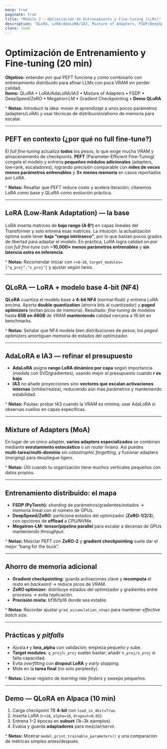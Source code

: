 ```yaml
---
marp: true
paginate: true
title: "Módulo 2 — Optimización de Entrenamiento y Fine‑tuning (LLMs)"
description: "QLoRA, LoRA/AdaLoRA/IA3, Mixture of Adapters, FSDP/DeepSpeed/Megatron‑LM, Gradient Checkpointing y ZeRO. Demo con QLoRA."
class: lead
---
```


# Optimización de Entrenamiento y Fine‑tuning (20 min)

**Objetivo:** entender *por qué* PEFT funciona y *cómo* combinarlo con entrenamiento distribuido para afinar LLMs con poca VRAM sin perder calidad.  
**Ítems:** QLoRA • LoRA/AdaLoRA/IA3 • Mixture of Adapters • FSDP • DeepSpeed/ZeRO • Megatron‑LM • Gradient Checkpointing • **Demo QLoRA**

^ **Notas:** Introducir la idea: mover el aprendizaje a unos pocos parámetros (adapters/LoRA) y usar técnicas de distribución/ahorro de memoria para escalar.

---

## PEFT en contexto (¿por qué no full fine‑tune?)

El *full fine‑tuning* actualiza **todos** los pesos, lo que exige mucha VRAM y almacenamiento de checkpoints. **PEFT** (Parameter‑Efficient Fine‑Tuning) congela el modelo y entrena **pequeños módulos adicionales** (adapters, low‑rank, escaladores), logrando precisión comparable con **miles de veces menos parámetros entrenables** y **3× menos memoria** en casos reportados por LoRA.  

^ **Notas:** Resaltar que PEFT reduce costo y acelera iteración; citaremos LoRA como base y QLoRA como evolución práctica.

---

## LoRA (Low‑Rank Adaptation) — la base

LoRA inserta matrices de **bajo rango (A·Bᵀ)** en capas lineales del Transformer y solo entrena esas matrices. La intuición: la actualización óptima suele tener **baja “rango intrínseco”**, por lo que bastan pocos grados de libertad para adaptar el modelo. En práctica, LoRA logra calidad *on‑par* con *full fine‑tune* con **~10,000× menos parámetros entrenables** y **sin latencia extra en inferencia**.

^ **Notas:** Recomendar iniciar con `r=8–16`, `target_modules=["q_proj","v_proj"]` y ajustar según tarea.

---

## QLoRA — LoRA + modelo base 4‑bit (NF4)

**QLoRA** cuantiza el modelo base a **4‑bit NF4** (normal‑float) y entrena LoRA encima. Aporta **double quantization** (ahorra bits al cuantizador) y **paged optimizers** (evitan picos de memoria). Resultado: *fine‑tuning* de modelos hasta **65B en 48GB** de VRAM **manteniendo** calidad cercana a 16‑bit en benchmarks.

^ **Notas:** Señalar que NF4 modela bien distribuciones de pesos; los *paged optimizers* amortiguan memoria de estados del optimizador.

---

## AdaLoRA e IA3 — refinar el presupuesto

- **AdaLoRA** asigna **rango LoRA dinámico por capa** según importancia (medida con SVD/gradientes), usando mejor el presupuesto cuando **r es bajo**.  
- **IA3** no añade proyecciones sino **vectores que escalan activaciones internas** (inhibe/realza), reduciendo aún más parámetros y manteniendo estabilidad.

^ **Notas:** Pautas: probar IA3 cuando la VRAM es mínima; usar AdaLoRA si observas cuellos en capas específicas.

---

## Mixture of Adapters (MoA)

En lugar de un único adapter, **varios adapters especializados** se combinan mediante **enrutamiento estocástico** o un *router* liviano. Así puedes **multi‑tarea/multi‑dominio** sin *catastrophic forgetting*, y fusionar adapters (*merging*) para despliegue ligero.

^ **Notas:** Útil cuando tu organización tiene muchos verticales pequeños con datos propios.

---

## Entrenamiento distribuido: el mapa

- **FSDP (PyTorch):** *sharding* de parámetros/gradientes/estados → memoria lineal con el número de GPUs.  
- **DeepSpeed/ZeRO:** particiona estados del optimizador (**ZeRO‑1/2/3**), con opciones de **offload** a CPU/NVMe.  
- **Megatron‑LM:** **tensor/pipeline parallel** para escalar a decenas de GPUs manteniendo *throughput*.

^ **Notas:** Mezclar PEFT con **ZeRO‑2** y **gradient checkpointing** suele dar el mejor “bang for the buck”.

---

## Ahorro de memoria adicional

- **Gradient checkpointing:** guarda activaciones clave y **recomputa** el resto en *backward* → reduce picos de VRAM.  
- **ZeRO optimizer:** distribuye estados del optimizador y gradientes entre procesos → evita replicación.  
- **Precisión mixta:** bf16/fp16 donde sea estable.

^ **Notas:** Recordar ajustar `grad_accumulation_steps` para mantener *effective batch size*.

---

## Prácticas y *pitfalls*

- Ajusta **r** y **lora_alpha** con validación; empieza pequeño y sube.  
- **Target modules**: `q_proj`/`v_proj` suelen bastar; añadir `k_proj/o_proj` si falta capacidad.  
- Evita *overfitting* con **dropout LoRA** y *early stopping*.  
- Mide en la **tarea final** (no solo perplexity).

^ **Notas:** Llevar registro de *learning rate finders* y *sweeps* pequeños.

---

## Demo — QLoRA en Alpaca (10 min)

1) Carga checkpoint 7B **4‑bit** con `load_in_4bit=True`.  
2) Inserta LoRA (`r=16`, `alpha=16`, `dropout=0.05`).  
3) Entrena 1–2 épocas en **subset** (1k–3k ejemplos).  
4) Evalúa y guarda **adaptadores** para mezclar/servir.

^ **Notas:** Mostrar `model.print_trainable_parameters()` y una comparación de métricas simples antes/después.
